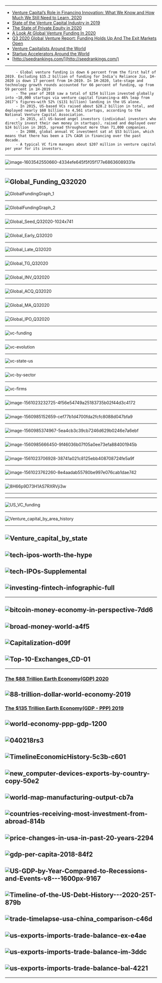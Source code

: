 -------------

- [Venture Capital’s Role in Financing Innovation: What We Know and How Much We Still Need to Learn, 2020](https://pubs.aeaweb.org/doi/pdfplus/10.1257/jep.34.3.237)
- [State of the Venture Capital Industry in 2019](https://www.toptal.com/finance/venture-capital-consultants/state-of-venture-capital-industry-2019)
- [The State of Private Equity in 2020](https://www.toptal.com/finance/private-equity-consultants/state-of-private-equity)
- [A Look At Global Venture Funding In 2020](http://about.crunchbase.com/wp-content/uploads/2020/08/Crunchbase_State_of_Funding_Covid_FINAL.pdf)
- [Q3 2020 Global Venture Report: Funding Holds Up And The Exit Markets Open](https://news.crunchbase.com/news/q3-2020-global-venture-report/)
- [Venture Capitalists Around the World](https://www.cbinsights.com/research/top-venture-capital-partners/)
- [Startup Accelerators Around the World](https://about.crunchbase.com/blog/100-startup-accelerators-around-the-world)
- [http://seedrankings.com/](http://seedrankings.com/)

-------------
         
         - Global venture funding is down 6 percent from the first half of 2019. Excluding $15.2 billion of funding for India’s Reliance Jio, 1H-2020 is down 17 percent from 1H-2019. In 1H-2020, late-stage and technology growth rounds accounted for 66 percent of funding, up from 59 percent in 1H-2019
         - The year of 2018 saw a total of $254 billion invested globally into ~18,000 startups via venture capital financing—a 46% leap from 2017’s figures—with 52% ($131 billion) landing in the US alone.
         - In 2015, US-based VCs raised about $28.2 billion in total, and deployed nearly $60 billion to 4,561 startups, according to the National Venture Capital Association.
         - In 2015, all US-based angel investors (individual investors who directly invest their own money in startups), raised and deployed over $24 billion in 2015, spread throughout more than 71,000 companies.
         - In 2008, global annual VC investment sat at $53 billion, which means that there has been a 17% CAGR in financing over the past decade.
         - A typical VC firm manages about $207 million in venture capital per year for its investors.
------------

![image-1603542550660-4334efe645f5f05f177e68636089331e](https://bs-uploads.toptal.io/blackfish-uploads/uploaded_file/file/426537/image-1603542550660-4334efe645f5f05f177e68636089331e.png)

---------
![Global_Funding_Q32020](http://2utfff4d3dkt3biit53nsvep-wpengine.netdna-ssl.com/wp-content/uploads/2020/10/Global_Funding_Q32020-1024x891.jpg)
----------------------
![GlobalFundingGraph_1](https://about.crunchbase.com/wp-content/uploads/2020/08/GlobalFundingGraph_1-2048x981.jpg)

---------
![GlobalFundingGraph_2](https://about.crunchbase.com/wp-content/uploads/2020/08/GlobalFundingGraph_2-2048x971.jpg)

----------
![Global_Seed_Q32020-1024x741](http://2utfff4d3dkt3biit53nsvep-wpengine.netdna-ssl.com/wp-content/uploads/2020/10/Global_Seed_Q32020-1024x741.jpg)

---------
![Global_Early_Q32020](http://2utfff4d3dkt3biit53nsvep-wpengine.netdna-ssl.com/wp-content/uploads/2020/10/Global_Early_Q32020-1024x736.jpg)

-------
![Global_Late_Q32020](http://2utfff4d3dkt3biit53nsvep-wpengine.netdna-ssl.com/wp-content/uploads/2020/10/Global_Late_Q32020-1024x731.jpg)

--------
![Global_TG_Q32020](http://2utfff4d3dkt3biit53nsvep-wpengine.netdna-ssl.com/wp-content/uploads/2020/10/Global_TG_Q32020-1024x730.jpg)

---------
![Global_INV_Q32020](http://2utfff4d3dkt3biit53nsvep-wpengine.netdna-ssl.com/wp-content/uploads/2020/10/Global_INV_Q32020-1024x999.jpg)

---------
![Global_ACQ_Q32020](http://2utfff4d3dkt3biit53nsvep-wpengine.netdna-ssl.com/wp-content/uploads/2020/10/Global_ACQ_Q32020-1024x735.jpg)

---------

![Global_MA_Q32020](https://2utfff4d3dkt3biit53nsvep-wpengine.netdna-ssl.com/wp-content/uploads/2020/10/Global_MA_Q32020-1.jpg)

----------
![Global_IPO_Q32020](http://2utfff4d3dkt3biit53nsvep-wpengine.netdna-ssl.com/wp-content/uploads/2020/10/Global_IPO_Q32020-1024x989.jpg)

----------

![vc-funding](https://github.com/gopala-kr/Quantum-Dots/blob/master/23-Future-of-ET/etres/vc-funding.PNG)

-----------

![vc-evolution](https://github.com/gopala-kr/Quantum-Dots/blob/master/23-Future-of-ET/etres/vc-evolution.PNG)

-----------
![vc-state-us](https://github.com/gopala-kr/Quantum-Dots/blob/master/23-Future-of-ET/etres/vc-state-us.PNG)

-----------
![vc-by-sector](https://github.com/gopala-kr/Quantum-Dots/blob/master/23-Future-of-ET/etres/vc-by-sector.PNG)

-------------
![vc-firms](https://github.com/gopala-kr/Quantum-Dots/blob/master/23-Future-of-ET/etres/vc-firms.PNG)

--------
![image-1561023232725-4f56e54749a25183735b02f44d3c4172](https://bs-uploads.toptal.io/blackfish-uploads/uploaded_file/file/22131/image-1561023232725-4f56e54749a25183735b02f44d3c4172.png)

--------
![image-1560985152659-cef77b1d4700fda2fcfc8088d047bfa9](https://bs-uploads.toptal.io/blackfish-uploads/uploaded_file/file/22105/image-1560985152659-cef77b1d4700fda2fcfc8088d047bfa9.png)

-------
![image-1560985374967-5ea4cb3c39cb7246d629b0246e7a6ebf](https://bs-uploads.toptal.io/blackfish-uploads/uploaded_file/file/22107/image-1560985374967-5ea4cb3c39cb7246d629b0246e7a6ebf.png)

--------
![image-1560985666450-9f46036b07f05a0ee73efa884001945b](https://bs-uploads.toptal.io/blackfish-uploads/uploaded_file/file/22113/image-1560985666450-9f46036b07f05a0ee73efa884001945b.png)

--------
![image-1561023706928-38741a021c8125ebb408708724fe5a9f](https://bs-uploads.toptal.io/blackfish-uploads/uploaded_file/file/22138/image-1561023706928-38741a021c8125ebb408708724fe5a9f.png)

---------
![image-1561023762260-8e4aadab55780be997e076cab1dae742](https://bs-uploads.toptal.io/blackfish-uploads/uploaded_file/file/22139/image-1561023762260-8e4aadab55780be997e076cab1dae742.png)

-------
![8H66p9D73H1AS7RXRVji3w](https://miro.medium.com/max/481/1*8H66p9D73H1AS7RXRVji3w.png)

-----------
---------------
![US_VC_funding](https://upload.wikimedia.org/wikipedia/commons/thumb/5/50/US_VC_funding.png/1920px-US_VC_funding.png)

--------
![Venture_capital_by_area_history](https://upload.wikimedia.org/wikipedia/commons/thumb/a/ac/Venture_capital_by_area_history.png/1920px-Venture_capital_by_area_history.png)

-------
![Venture_capital_by_state](https://upload.wikimedia.org/wikipedia/commons/thumb/e/ee/Venture_capital_by_state.png/1920px-Venture_capital_by_state.png)
----------
![tech-ipos-worth-the-hype](https://www.visualcapitalist.com/wp-content/uploads/2020/08/tech-ipos-worth-the-hype.jpg)
-------------
![tech-IPOs-Supplemental](https://www.visualcapitalist.com/wp-content/uploads/2020/08/tech-IPOs-Supplemental.jpg)
--------------
![investing-fintech-infographic-full](https://www.visualcapitalist.com/wp-content/uploads/2019/10/investing-fintech-infographic-full.jpg)
--------------------
----------------

![bitcoin-money-economy-in-perspective-7dd6](https://cdn.howmuch.net/articles/bitcoin-money-economy-in-perspective-7dd6.jpg)
---------
![broad-money-world-a4f5](https://cdn.howmuch.net/articles/broad-money-world-a4f5.jpg)
-----------
![Capitalization-d09f](https://cdn.howmuch.net/articles/Capitalization-d09f.png)
---------
![Top-10-Exchanges_CD-01](https://staticshare.america.gov/uploads/2018/07/Top-10-Exchanges_CD-01.jpg)
-----------------
-------------
### [The $88 Trillion Earth Economy(GDP) 2020](https://www.visualcapitalist.com/the-88-trillion-world-economy-in-one-chart/)

![88-trillion-dollar-world-economy-2019](https://www.visualcapitalist.com/wp-content/uploads/2020/09/88-trillion-dollar-world-economy-2019.jpg)
---------
### [The $135 Trillion Earth Economy(GDP - PPP) 2019](https://data.worldbank.org/indicator/NY.GDP.MKTP.PP.CD)

![world-economy-ppp-gdp-1200](https://www.visualcapitalist.com/wp-content/uploads/2019/09/world-economy-ppp-gdp-1200.jpg)
----------------
![040218rs3](https://www.nasdaq.com/uploadedimages/author/bbrooks/040218rs3.png)
----------
![TimelineEconomicHistory-5c3b-c601](https://cdn.howmuch.net/articles/TimelineEconomicHistory-5c3b-c601.jpg)
--------------
![new_computer-devices-exports-by-country-copy-50e2](https://cdn.howmuch.net/articles/new_computer-devices-exports-by-country-copy-50e2.jpg)
-----------
![world-map-manufacturing-output-cb7a](https://cdn.howmuch.net/articles/world-map-manufacturing-output-cb7a.jpg)
-----------
![countries-receiving-most-investment-from-abroad-814b](https://cdn.howmuch.net/articles/countries-receiving-most-investment-from-abroad-814b.jpg)
--------
![price-changes-in-usa-in-past-20-years-2294](https://cdn.howmuch.net/articles/price-changes-in-usa-in-past-20-years-2294.jpg)
----------------
![gdp-per-capita-2018-84f2](https://cdn.howmuch.net/articles/gdp-per-capita-2018-84f2.jpg)
-------------------------
![US-GDP-by-Year-Compared-to-Recessions-and-Events-v8---1600px-9167](https://cdn.howmuch.net/articles/US-GDP-by-Year-Compared-to-Recessions-and-Events-v8---1600px-9167.jpg)
-------------------------
![Timeline-of-the-US-Debt-History---2020-25T-879b](https://cdn.howmuch.net/articles/Timeline-of-the-US-Debt-History---2020-25T-879b.jpg)
-------------------------
![trade-timelapse-usa-china_comparison-c46d](https://cdn.howmuch.net/articles/trade-timelapse-usa-china_comparison-c46d.jpg)
--------
![us-exports-imports-trade-balance-ex-e4ae](https://cdn.howmuch.net/articles/us-exports-imports-trade-balance-ex-e4ae.jpg)
-------------------------
![us-exports-imports-trade-balance-im-3ddc](https://cdn.howmuch.net/articles/us-exports-imports-trade-balance-im-3ddc.jpg)
-------------------------
![us-exports-imports-trade-balance-bal-4221](https://cdn.howmuch.net/articles/us-exports-imports-trade-balance-bal-4221.jpg)
-----------
---------------

